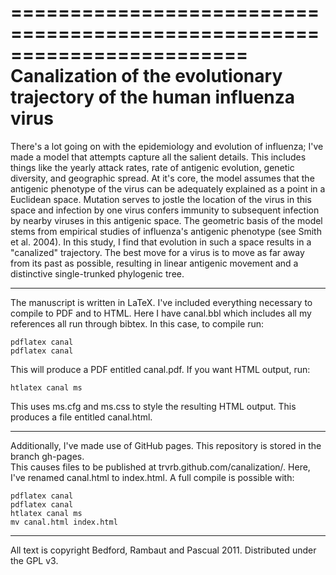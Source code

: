 ========================================================================
Canalization of the evolutionary trajectory of the human influenza virus
========================================================================

There's a lot going on with the epidemiology and evolution of influenza; I've made a model that 
attempts capture all the salient details. This includes things like the yearly attack rates, rate of 
antigenic evolution, genetic diversity, and geographic spread. At it's core, the model assumes that 
the antigenic phenotype of the virus can be adequately explained as a point in a Euclidean space. 
Mutation serves to jostle the location of the virus in this space and infection by one virus confers 
immunity to subsequent infection by nearby viruses in this antigenic space. The geometric basis of 
the model stems from empirical studies of influenza's antigenic phenotype (see Smith et al. 2004). 
In this study, I find that evolution in such a space results in a "canalized" trajectory. The best 
move for a virus is to move as far away from its past as possible, resulting in linear antigenic 
movement and a distinctive single-trunked phylogenic tree.

-------------------------------------------

The manuscript is written in LaTeX.  I've included everything necessary to compile to PDF and to 
HTML.  Here I have canal.bbl which includes all my references all run through bibtex. In this case, 
to compile run:

	pdflatex canal
	pdflatex canal
	
This will produce a PDF entitled canal.pdf.  If you want HTML output, run:

	htlatex canal ms
	
This uses ms.cfg and ms.css to style the resulting HTML output.  This produces a file entitled 
canal.html.

-------------------------------------------

Additionally, I've made use of GitHub pages.  This repository is stored in the branch gh-pages.  
This causes files to be published at trvrb.github.com/canalization/. Here, I've renamed canal.html to
index.html.  A full compile is possible with:

	pdflatex canal
	pdflatex canal
	htlatex canal ms
	mv canal.html index.html

-------------------------------------------

All text is copyright Bedford, Rambaut and Pascual 2011. Distributed under the GPL v3.